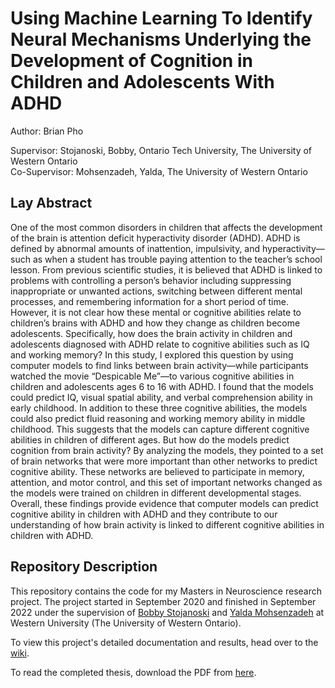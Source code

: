 # Using Machine Learning To Identify Neural Mechanisms Underlying the Development of Cognition in Children and Adolescents With ADHD

Author: Brian Pho

Supervisor: Stojanoski, Bobby, Ontario Tech University, The University of Western Ontario  
Co-Supervisor: Mohsenzadeh, Yalda, The University of Western Ontario


## Lay Abstract

One of the most common disorders in children that affects the development of the brain is attention deficit hyperactivity disorder (ADHD). ADHD is defined by abnormal amounts of inattention, impulsivity, and hyperactivity—such as when a student has trouble paying attention to the teacher’s school lesson. From previous scientific studies, it is believed that ADHD is linked to problems with controlling a person’s behavior including suppressing inappropriate or unwanted actions, switching between different mental processes, and remembering information for a short period of time. However, it is not clear how these mental or cognitive abilities relate to children’s brains with ADHD and how they change as children become adolescents. Specifically, how does the brain activity in children and adolescents diagnosed with ADHD relate to cognitive abilities such as IQ and working memory? In this study, I explored this question by using computer models to find links between brain activity—while participants watched the movie “Despicable Me”—to various cognitive abilities in children and adolescents ages 6 to 16 with ADHD. I found that the models could predict IQ, visual spatial ability, and verbal comprehension ability in early childhood. In addition to these three cognitive abilities, the models could also predict fluid reasoning and working memory ability in middle childhood. This suggests that the models can capture different cognitive abilities in children of different ages. But how do the models predict cognition from brain activity? By analyzing the models, they pointed to a set of brain networks that were more important than other networks to predict cognitive ability. These networks are believed to participate in memory, attention, and motor control, and this set of important networks changed as the models were trained on children in different developmental stages. Overall, these findings provide evidence that computer models can predict cognitive ability in children with ADHD and they contribute to our understanding of how brain activity is linked to different cognitive abilities in children with ADHD.

## Repository Description

This repository contains the code for my Masters in Neuroscience research project. The project started in September 2020 and finished in September 2022 under the supervision of [Bobby Stojanoski](http://bobbystojanoski.com/) and [Yalda Mohsenzadeh](https://mohsenzadehlab.com/) at Western University (The University of Western Ontario).

To view this project's detailed documentation and results, head over to the [wiki](https://github.com/Brian-Pho/MSc_Research-Project/wiki).

To read the completed thesis, download the PDF from [here](https://ir.lib.uwo.ca/etd/8917/).
